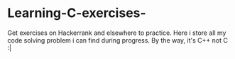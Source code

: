 # Learning-C-exercises-
Get exercises on Hackerrank and elsewhere to practice.
Here i store all my code solving problem i can find during progress.
By the way, it's C++ not C :| 
